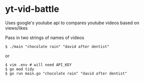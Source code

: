 # yt-vid-battle
Uses google's youtube api to compares youtube videos based on views/likes

Pass in two strings of names of videos
```
$ ./main "chocolate rain" "david after dentist"
```
or 
```
$ vim .env # will need API_KEY
$ go mod tidy
$ go run main.go "chocolate rain" "david after dentist"
```
